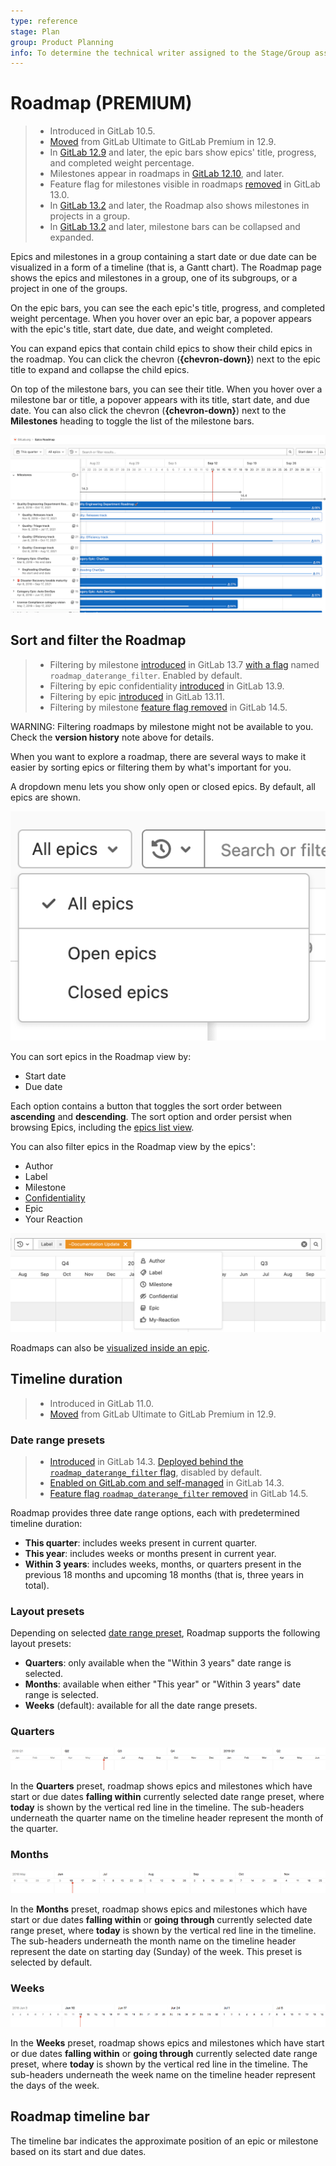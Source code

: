 ```yaml
---
type: reference
stage: Plan
group: Product Planning
info: To determine the technical writer assigned to the Stage/Group associated with this page, see https://about.gitlab.com/handbook/engineering/ux/technical-writing/#assignments
---
```


# Roadmap **(PREMIUM)**

> - Introduced in GitLab 10.5.
> - [Moved](https://gitlab.com/gitlab-org/gitlab/-/issues/198062) from GitLab Ultimate to GitLab Premium in 12.9.
> - In [GitLab 12.9](https://gitlab.com/gitlab-org/gitlab/-/issues/5164) and later, the epic bars show epics' title, progress, and completed weight percentage.
> - Milestones appear in roadmaps in [GitLab 12.10](https://gitlab.com/gitlab-org/gitlab/-/issues/6802), and later.
> - Feature flag for milestones visible in roadmaps [removed](https://gitlab.com/gitlab-org/gitlab/-/merge_requests/29641) in GitLab 13.0.
> - In [GitLab 13.2](https://gitlab.com/gitlab-org/gitlab/-/issues/214375) and later, the Roadmap also shows milestones in projects in a group.
> - In [GitLab 13.2](https://gitlab.com/gitlab-org/gitlab/-/issues/212494) and later, milestone bars can be collapsed and expanded.

Epics and milestones in a group containing a start date or due date can be visualized in a form
of a timeline (that is, a Gantt chart). The Roadmap page shows the epics and milestones in a
group, one of its subgroups, or a project in one of the groups.

On the epic bars, you can see the each epic's title, progress, and completed weight percentage.
When you hover over an epic bar, a popover appears with the epic's title, start date, due date, and
weight completed.

You can expand epics that contain child epics to show their child epics in the roadmap.
You can click the chevron (**{chevron-down}**) next to the epic title to expand and collapse the
child epics.

On top of the milestone bars, you can see their title.
When you hover over a milestone bar or title, a popover appears with its title, start date, and due
date. You can also click the chevron (**{chevron-down}**) next to the **Milestones** heading to
toggle the list of the milestone bars.

![roadmap view](img/roadmap_view_v14_3.png)

## Sort and filter the Roadmap

> - Filtering by milestone [introduced](https://gitlab.com/gitlab-org/gitlab/-/issues/218621) in GitLab 13.7 [with a flag](../../../administration/feature_flags.md) named `roadmap_daterange_filter`. Enabled by default.
> - Filtering by epic confidentiality [introduced](https://gitlab.com/gitlab-org/gitlab/-/issues/218624) in GitLab 13.9.
> - Filtering by epic [introduced](https://gitlab.com/gitlab-org/gitlab/-/issues/218623) in GitLab 13.11.
> - Filtering by milestone [feature flag removed](https://gitlab.com/gitlab-org/gitlab/-/issues/323917) in GitLab 14.5.

WARNING:
Filtering roadmaps by milestone might not be available to you. Check the **version history** note above for details.

When you want to explore a roadmap, there are several ways to make it easier by sorting epics or
filtering them by what's important for you.

A dropdown menu lets you show only open or closed epics. By default, all epics are shown.

![epics state dropdown](img/epics_state_dropdown_v14_3.png)

You can sort epics in the Roadmap view by:

- Start date
- Due date

Each option contains a button that toggles the sort order between **ascending** and **descending**.
The sort option and order persist when browsing Epics, including the [epics list view](../epics/index.md).

You can also filter epics in the Roadmap view by the epics':

- Author
- Label
- Milestone
- [Confidentiality](../epics/manage_epics.md#make-an-epic-confidential)
- Epic
- Your Reaction

![roadmap date range in weeks](img/roadmap_filters_v13_11.png)

Roadmaps can also be [visualized inside an epic](../epics/index.md#roadmap-in-epics).

## Timeline duration

> - Introduced in GitLab 11.0.
> - [Moved](https://gitlab.com/gitlab-org/gitlab/-/issues/198062) from GitLab Ultimate to GitLab Premium in 12.9.

### Date range presets

> - [Introduced](https://gitlab.com/gitlab-org/gitlab/-/issues/204994) in GitLab 14.3. [Deployed behind the `roadmap_daterange_filter` flag](../../../administration/feature_flags.md), disabled by default.
> - [Enabled on GitLab.com and self-managed](https://gitlab.com/gitlab-org/gitlab/-/issues/323917) in GitLab 14.3.
> - [Feature flag `roadmap_daterange_filter` removed](https://gitlab.com/gitlab-org/gitlab/-/merge_requests/72419) in GitLab 14.5.

Roadmap provides three date range options, each with predetermined timeline duration:

- **This quarter**: includes weeks present in current quarter.
- **This year**: includes weeks or months present in current year.
- **Within 3 years**: includes weeks, months, or quarters present in the previous 18 months and
  upcoming 18 months (that is, three years in total).

### Layout presets

Depending on selected [date range preset](#date-range-presets), Roadmap supports the following layout presets:

- **Quarters**: only available when the "Within 3 years" date range is selected.
- **Months**: available when either "This year" or "Within 3 years" date range is selected.
- **Weeks** (default): available for all the date range presets.

### Quarters

![roadmap date range in quarters](img/roadmap_timeline_quarters.png)

In the **Quarters** preset, roadmap shows epics and milestones which have start or due dates
**falling within** currently selected date range preset,
where **today**
is shown by the vertical red line in the timeline. The sub-headers underneath the quarter name on
the timeline header represent the month of the quarter.

### Months

![roadmap date range in months](img/roadmap_timeline_months.png)

In the **Months** preset, roadmap shows epics and milestones which have start or due dates
**falling within** or
**going through** currently selected date range preset, where **today**
is shown by the vertical red line in the timeline. The sub-headers underneath the month name on
the timeline header represent the date on starting day (Sunday) of the week. This preset is
selected by default.

### Weeks

![roadmap date range in weeks](img/roadmap_timeline_weeks.png)

In the **Weeks** preset, roadmap shows epics and milestones which have start or due dates **falling
within** or **going through** currently selected date range preset, where **today**
is shown by the vertical red line in the timeline. The sub-headers underneath the week name on
the timeline header represent the days of the week.

## Roadmap timeline bar

The timeline bar indicates the approximate position of an epic or milestone based on its start and
due dates.

<!-- ## Troubleshooting

Include any troubleshooting steps that you can foresee. If you know beforehand what issues
one might have when setting this up, or when something is changed, or on upgrading, it's
important to describe those, too. Think of things that may go wrong and include them here.
This is important to minimize requests for support, and to avoid doc comments with
questions that you know someone might ask.

Each scenario can be a third-level heading, e.g. `### Getting error message X`.
If you have none to add when creating a doc, leave this section in place
but commented out to help encourage others to add to it in the future. -->
